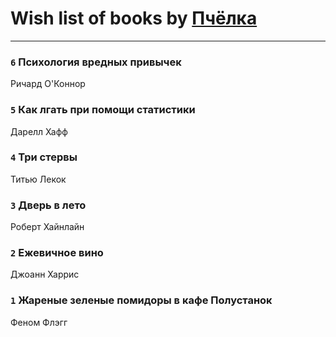 # Wish list of books by [Пчёлка](http://vk.com/id70343728)
---

### `6` Психология вредных привычек
Ричард О'Коннор

### `5` Как лгать при помощи статистики
Дарелл Хафф

### `4` Три стервы
Титью Лекок

### `3` Дверь в лето
Роберт Хайнлайн

### `2` Ежевичное вино
Джоанн Харрис

### `1` Жареные зеленые помидоры в кафе Полустанок
Феном Флэгг

